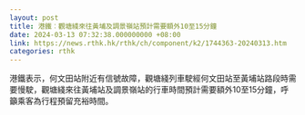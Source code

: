 ```yaml
---
layout: post
title: 港鐵︰觀塘綫來往黃埔及調景嶺站預計需要額外10至15分鐘
date: 2024-03-13 07:32:38.000000000 +08:00
link: https://news.rthk.hk/rthk/ch/component/k2/1744363-20240313.htm
categories: rthk
---
```


港鐵表示，何文田站附近有信號故障，觀塘綫列車駛經何文田站至黃埔站路段時需要慢駛，觀塘綫來往黃埔站及調景嶺站的行車時間預計需要額外10至15分鐘，呼籲乘客為行程預留充裕時間。
